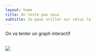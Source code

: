 ```yaml
---
layout: home
title: On teste pas nous 
subtitle: Je peux vriller sur celui la 
---
```


<div class="main-content">
    <p> On va tenter un graph interactif </p>
    <br>
    <img src="{{ 'assets/img/degree_distr_dark.png' | relative_url }}"/>
    <br>


